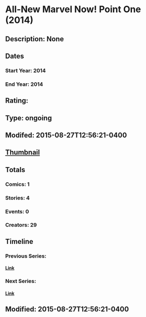 # All-New Marvel Now! Point One (2014)
## Description: None
## Dates
### Start Year: 2014
### End Year: 2014
## Rating: 
## Type: ongoing
## Modifed: 2015-08-27T12:56:21-0400
## [Thumbnail](http://i.annihil.us/u/prod/marvel/i/mg/3/b0/542d785e5c046.jpg)
## Totals
### Comics: 1
### Stories: 4
### Events: 0
### Creators: 29
## Timeline
### Previous Series: 
#### [Link]()
### Next Series: 
#### [Link]()
## Modified: 2015-08-27T12:56:21-0400